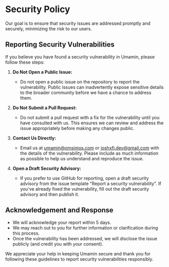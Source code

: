 # Security Policy

Our goal is to ensure that security issues are addressed promptly and securely, minimizing the risk to our users.

## Reporting Security Vulnerabilities

If you believe you have found a security vulnerability in Umamin, please follow these steps:

1. **Do Not Open a Public Issue:**
   - Do not open a public issue on the repository to report the vulnerability. Public issues can inadvertently expose sensitive details to the broader community before we have a chance to address them.

2. **Do Not Submit a Pull Request:**
   - Do not submit a pull request with a fix for the vulnerability until you have consulted with us. This ensures we can review and address the issue appropriately before making any changes public.

3. **Contact Us Directly:**
   - Email us at [umamin@omsimos.com](mailto:umamin.link@gmail.com) or [joshxfi.dev@gmail.com](mailto:joshxfi.dev@gmail.com) with the details of the vulnerability. Please include as much information as possible to help us understand and reproduce the issue.

4. **Open a Draft Security Advisory:**
   - If you prefer to use GitHub for reporting, open a draft security advisory from the issue template "Report a security vulnerability". If you've already fixed the vulnerability, fill out the draft security advisory and then publish it.

## Acknowledgement and Response

- We will acknowledge your report within 5 days.
- We may reach out to you for further information or clarification during this process.
- Once the vulnerability has been addressed, we will disclose the issue publicly (and credit you with your consent).

We appreciate your help in keeping Umamin secure and thank you for following these guidelines to report security vulnerabilities responsibly.

